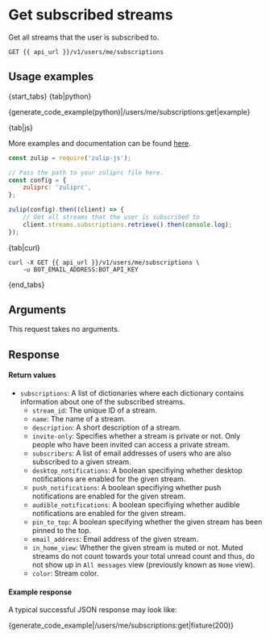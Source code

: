 # Get subscribed streams

Get all streams that the user is subscribed to.

`GET {{ api_url }}/v1/users/me/subscriptions`

## Usage examples

{start_tabs}
{tab|python}

{generate_code_example(python)|/users/me/subscriptions:get|example}

{tab|js}

More examples and documentation can be found [here](https://github.com/zulip/zulip-js).

```js
const zulip = require('zulip-js');

// Pass the path to your zuliprc file here.
const config = {
    zuliprc: 'zuliprc',
};

zulip(config).then((client) => {
    // Get all streams that the user is subscribed to
    client.streams.subscriptions.retrieve().then(console.log);
});

```

{tab|curl}

``` curl
curl -X GET {{ api_url }}/v1/users/me/subscriptions \
    -u BOT_EMAIL_ADDRESS:BOT_API_KEY
```

{end_tabs}

## Arguments

This request takes no arguments.

## Response

#### Return values

* `subscriptions`: A list of dictionaries where each dictionary contains
  information about one of the subscribed streams.
    * `stream_id`: The unique ID of a stream.
    * `name`: The name of a stream.
    * `description`: A short description of a stream.
    * `invite-only`: Specifies whether a stream is private or not.
      Only people who have been invited can access a private stream.
    * `subscribers`: A list of email addresses of users who are also subscribed
      to a given stream.
    * `desktop_notifications`: A boolean specifiying whether desktop notifications
      are enabled for the given stream.
    * `push_notifications`: A boolean specifiying whether push notifications
      are enabled for the given stream.
    * `audible_notifications`: A boolean specifiying whether audible notifications
      are enabled for the given stream.
    * `pin_to_top`: A boolean specifying whether the given stream has been pinned
      to the top.
    * `email_address`: Email address of the given stream.
    * `in_home_view`: Whether the given stream is muted or not. Muted streams do
      not count towards your total unread count and thus, do not show up in
      `All messages` view (previously known as `Home` view).
    * `color`: Stream color.

#### Example response

A typical successful JSON response may look like:

{generate_code_example|/users/me/subscriptions:get|fixture(200)}
